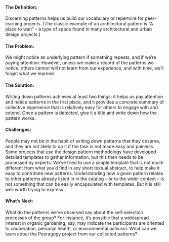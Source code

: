 #### The Definition:

Discerning patterns helps us build our vocabulary or repertoire for
peer-learning projects. (The classic example of an architectural pattern
is “A place to wait” – a type of space found in many architectural and
urban design projects.)

#### The Problem:

We might notice an underlying pattern if something repeats, and if we’re
paying attention. However, unless we make a record of the patterns we
notice, others cannot will not learn from our experience, and with time,
we’ll forget what we learned.

#### The Solution:

Writing down patterns achieves at least two things: it helps us pay
attention and notice patterns in the first place, and it provides a
concrete summary of collective experience that is relatively easy for
others to engage with and extend. Once a pattern is detected, give it a
title and write down how the pattern works.

#### Challenges:

People may not be in the habit of writing down patterns that they
observe, and they are not likely to do it if the task is not made easy
and painless. Some projects that use the design pattern methodology have
developed detailed templates to gather information, but this then needs
to be processed by experts. We’ve tried to use a simple template that is
not much different from what you’d find in any short textual abstract,
to help make it easy to contribute new patterns. Understanding how a
given pattern relates to other patterns already listed in in the catalog
– or to the wider context – is not something that can be easily
encapsulated with templates. But it is still well worth trying to
express.

#### What’s Next:

What do the patterns we’ve observed say about the self-selection
processes of the group? For instance, it’s possible that a widespread
interest in organic gardening, say, may indicate the participants are
oriented to cooperation, personal health, or environmental activism.
What can we learn about the Peeragogy project from our collected
patterns?

